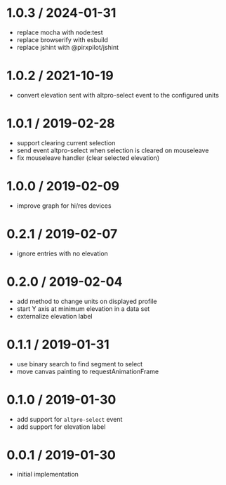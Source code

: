 
1.0.3 / 2024-01-31
==================

 * replace mocha with node:test
 * replace browserify with esbuild
 * replace jshint with @pirxpilot/jshint

1.0.2 / 2021-10-19
==================

 * convert elevation sent with altpro-select event to the configured units

1.0.1 / 2019-02-28
==================

 * support clearing current selection
 * send event altpro-select when selection is cleared on mouseleave
 * fix mouseleave handler (clear selected elevation)

1.0.0 / 2019-02-09
==================

 * improve graph for hi/res devices

0.2.1 / 2019-02-07
==================

 * ignore entries with no elevation

0.2.0 / 2019-02-04
==================

 * add method to change units on displayed profile
 * start Y axis at minimum elevation in a data set
 * externalize elevation label

0.1.1 / 2019-01-31
==================

 * use binary search to find segment to select
 * move canvas painting to requestAnimationFrame

0.1.0 / 2019-01-30
==================

 * add support for `altpro-select` event
 * add support for elevation label

0.0.1 / 2019-01-30
==================

 * initial implementation
